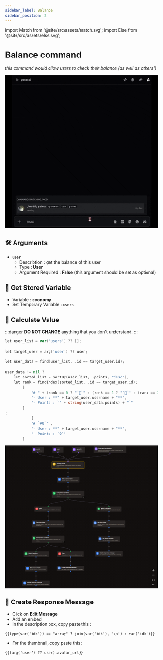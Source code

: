 ```yaml
---
sidebar_label: Balance
sidebar_position: 2
---
```


import Match from '@site/src/assets/match.svg';
import Else from '@site/src/assets/else.svg';

# Balance command
*this command would allow users to check their balance (as well as others')*

![Demo](../../static/flows/ModifyDemo.gif)  

## 🛠️ Arguments
- **`user`**
    - Description : get the balance of this user
    - Type : **User**
    - Argument Required : **False** (this argument should be set as optional)

## 📝 Get Stored Variable
- Variable : **economy**
- Set Temporary Variable : `users`

## 🧮 Calculate Value
:::danger
**DO NOT CHANGE** anything that you don't understand.
:::
```go title="Expression"
let user_list = var('users') ?? [];

let target_user = arg('user') ?? user;

let user_data = find(user_list, .id == target_user.id);

user_data != nil ?
    let sorted_list = sortBy(user_list, .points, "desc");
    let rank = findIndex(sorted_list, .id == target_user.id);
        [
            "# " + (rank == 0 ? "`🥇`" : (rank == 1 ? "`🥈`" : (rank == 2 ? "`🥉`" : " #" + string(rank + 1)))),
            "- User : **" + target_user.username + "**",
            "- Points : `" + string(user_data.points) + "`"
        ]
:
            [
            "# `#0`" ,
            "- User : **" + target_user.username + "**",
            "- Points : `0`"
        ]
```

![flow](../../static/flows/modify.png)

## 💬 Create Response Message
- Click on **Edit Message**
- Add an embed
- In the description box, copy paste this :
```md title="Embed Description"
{{type(var('idk')) == "array" ? join(var('idk'), '\n') : var('idk')}}
```
- For the thumbnail, copy paste this :
```md title="Thumbnail URL"
{{(arg('user') ?? user).avatar_url}}
```